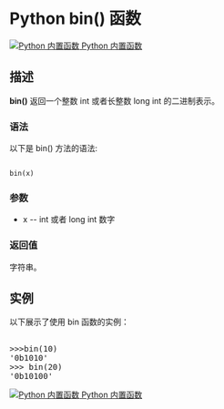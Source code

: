 Python  bin() 函数
================

 [![Python 内置函数](../images/up.gif)
 Python 内置函数](python-built-in-functions.html)


  描述
--

 **bin()** 返回一个整数 int 或者长整数 long int 的二进制表示。

 ### 语法

 以下是 bin() 方法的语法:

 
```

bin(x)

```

 ### 参数

  *  x -- int 或者 long int 数字 
  ### 返回值

 字符串。

  实例
--

  以下展示了使用 bin 函数的实例： 

  <pre>

>>>bin(10)
'0b1010'
>>> bin(20)
'0b10100'
</pre>

 [![Python 内置函数](../images/up.gif)
 Python 内置函数](python-built-in-functions.html)